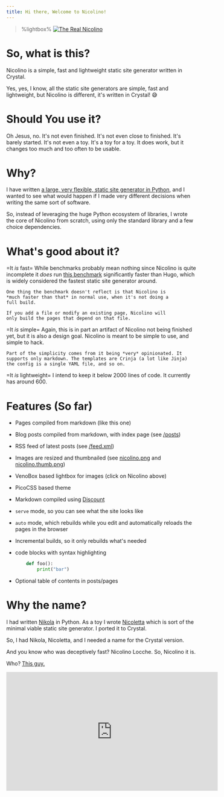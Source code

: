 ```yaml
---
title: Hi there, Welcome to Nicolino!
---
```


> %lightbox%
> [![The Real Nicolino](nicolino.thumb.jpg)](nicolino.jpg)

# So, what is this?
Nicolino is a simple, fast and lightweight static site generator written in Crystal.

Yes, yes, I know, all the static site generators are simple, fast and lightweight,
but Nicolino is different, it's written in Crystal! 😅

# Should You use it?

Oh Jesus, no. It's not even finished. It's not even close to finished. It's
barely started. It's not even a toy. It's a toy for a toy. It does work, but
it changes too much and too often to be usable.
# Why?

I have written [a large, very flexible, static site generator in Python](https://getnikola.com),
and I wanted to see what would happen if I made very different decisions when
writing the same sort of software.

So, instead of leveraging the huge Python ecosystem of libraries, I wrote
the core of Nicolino from scratch, using only the standard library and a few
choice dependencies.

# What's good about it?

=It *is* fast=
    While benchmarks probably mean nothing since Nicolino is quite incomplete
    it *does* run [this benchmark](https://www.zachleat.com/web/build-benchmark/)
    significantly faster than Hugo, which is widely considered the fastest
    static site generator around.

    One thing the benchmark doesn't reflect is that Nicolino is
    *much faster than that* in normal use, when it's not doing a
    full build.

    If you add a file or modify an existing page, Nicolino will
    only build the pages that depend on that file.

=It *is* simple=
    Again, this is in part an artifact of Nicolino not being finished yet,
    but it is also a design goal. Nicolino is meant to be simple to use,
    and simple to hack.

    Part of the simplicity comes from it being *very* opinionated. It
    supports only markdown. The templates are Crinja (a lot like Jinja)
    the config is a single YAML file, and so on.

=It *is* lightweight=
    I intend to keep it below 2000 lines of code. It currently has around 600.

# Features (So far)

* Pages compiled from markdown (like this one)
* Blog posts compiled from markdown, with index page (see [/posts](/posts))
* RSS feed of latest posts (see [/feed.xml](/feed.xml))
* Images are resized and thumbnailed (see [nicolino.png](/nicolino.png) and [nicolino.thumb.png](/nicolino.thumb.png))
* VenoBox based lightbox for images (click on Nicolino above)
* PicoCSS based theme
* Markdown compiled using [Discount](http://www.pell.portland.or.us/~orc/Code/discount/)
* `serve` mode, so you can see what the site looks like
* `auto` mode, which rebuilds while you edit and automatically reloads
  the pages in the browser
* Incremental builds, so it only rebuilds what's needed
* code blocks with syntax highlighting

    ```python
        def foo():
            print("bar")
    ```
* Optional table of contents in posts/pages

# Why the name?

I had written [Nikola](https://getnikola.com) in Python. As a toy I
wrote [Nicoletta](https://github.com/ralsina/nicoletta) which is sort
of the minimal viable static site generator. I ported it to Crystal.

So, I had Nikola, Nicoletta, and I needed a name for the Crystal version.

And you know who was deceptively fast? Nicolino Locche. So, Nicolino it is.

Who? [This guy.](https://en.wikipedia.org/wiki/Nicolino_Locche)

<iframe width="560" height="315" src="https://www.youtube.com/embed/gDQltEznD9Q" title="YouTube video player" frameborder="0" allow="accelerometer; autoplay; clipboard-write; encrypted-media; gyroscope; picture-in-picture; web-share" allowfullscreen></iframe>
